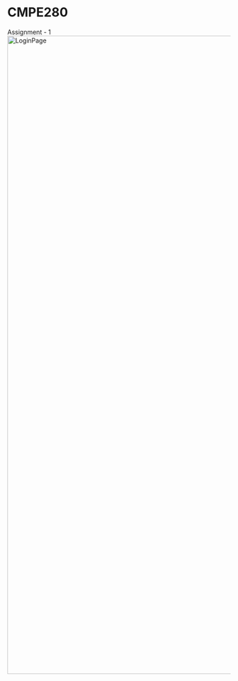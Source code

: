 # CMPE280
Assignment - 1 
<img width="1438" alt="LoginPage" src="https://github.com/user-attachments/assets/23e96d08-18c0-4285-8162-75bc29a50e01">
